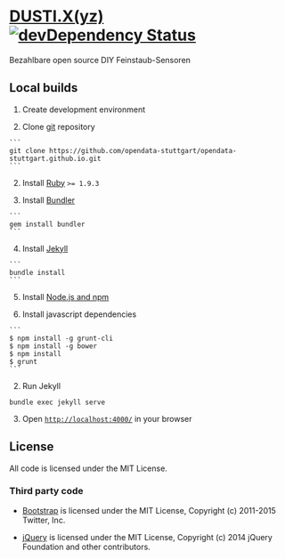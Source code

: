 # [DUSTI.X(yz)](http://www.dusti.xyz/) [![devDependency Status](https://david-dm.org/opendata-stuttgart/opendata-stuttgart.github.io/dev-status.svg)](https://david-dm.org/opendata-stuttgart/opendata-stuttgart.github.io#info=devDependencies)

Bezahlbare open source DIY Feinstaub-Sensoren

## Local builds

1. Create development environment

  1. Clone [git](http://git-scm.com/) repository

    ```
    git clone https://github.com/opendata-stuttgart/opendata-stuttgart.github.io.git
    ```

  2. Install [Ruby](https://www.ruby-lang.org/en/downloads/) `>= 1.9.3`

  3. Install [Bundler](http://bundler.io/)

    ```
    gem install bundler
    ```

  4. Install [Jekyll](http://jekyllrb.com/)

    ```
    bundle install
    ```

  5. Install [Node.js and npm](https://docs.npmjs.com/getting-started/installing-node)

  6. Install javascript dependencies

    ```
    $ npm install -g grunt-cli
    $ npm install -g bower
    $ npm install
    $ grunt
    ```

2. Run Jekyll

  ```
  bundle exec jekyll serve
  ```

3. Open [`http://localhost:4000/`](http://localhost:4000/) in your browser


## License

All code is licensed under the MIT License.

### Third party code

- [Bootstrap](http://getbootstrap.com/) is licensed under the MIT
  License, Copyright (c) 2011-2015 Twitter, Inc.

- [jQuery](https://jquery.com/) is licensed under the MIT License,
  Copyright (c) 2014 jQuery Foundation and other contributors.
